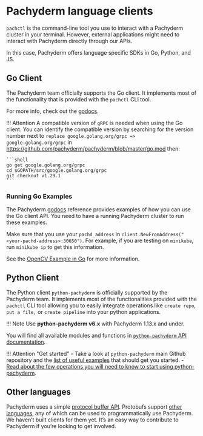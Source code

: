# Pachyderm language clients

`pachctl` is the command-line tool you use 
to interact with a Pachyderm cluster in your terminal. 
However,  external applications might need to
interact with Pachyderm directly through our APIs.

In this case, Pachyderm offers language specific SDKs in Go, Python, and JS.

## Go Client

The Pachyderm team officially supports the Go client. It implements most of the functionality that is provided with the `pachctl` CLI tool.

For more info, check out the [godocs](https://pkg.go.dev/github.com/pachyderm/pachyderm@v1.12.5/src/client).

!!! Attention
     A compatible version of `gRPC` is needed when using the Go client.  You can identify the compatible version by searching for the version number next to `replace google.golang.org/grpc => google.golang.org/grpc` in https://github.com/pachyderm/pachyderm/blob/master/go.mod then:


	```shell
	go get google.golang.org/grpc
	cd $GOPATH/src/google.golang.org/grpc
	git checkout v1.29.1
	```    
### Running Go Examples

The Pachyderm [godocs](https://pkg.go.dev/github.com/pachyderm/pachyderm@v1.12.5/src/client) reference
provides examples of how you can use the Go client API. You need to have a running Pachyderm cluster
to run these examples.

Make sure that you use your `pachd_address` in `client.NewFromAddress("<your-pachd-address>:30650")`.
For example, if you are testing on `minikube`, run
`minikube ip` to get this information.

See the [OpenCV Example in Go](https://github.com/pachyderm/pachyderm/tree/master/examples/opencv) for more
information.

## Python Client

The Python client `python-pachyderm` is officially supported by the Pachyderm team. 
It implements most of the functionalities provided with the `pachctl` CLI tool allowing you to easily integrate operations like `create repo`, `put a file,` or `create pipeline` into your python applications.

!!! Note
     Use **python-pachyderm v6.x** with Pachyderm 1.13.x and under. 

You will find all available modules and functions in [`python-pachyderm` API documentation](https://python-pachyderm.readthedocs.io/en/v6.x/).

!!! Attention "Get started"
	 - Take a look at `python-pachyderm` main Github repository and the [list of useful examples](https://github.com/pachyderm/python-pachyderm/tree/v6.x/examples) that should get you started.
	 - [Read about the few operations you will need to know to start using python-pachyderm](../../how-tos/use-pachyderm-ide/using-pachyderm-ide/).

## Other languages

Pachyderm uses a simple [protocol buffer API](https://github.com/pachyderm/pachyderm/blob/master/src/pfs/pfs.proto). Protobufs support [other languages](https://developers.google.com/protocol-buffers/), any of which can be used to programmatically use Pachyderm. We haven’t built clients for them yet. It’s an easy way to contribute to Pachyderm if you’re looking to get involved.
